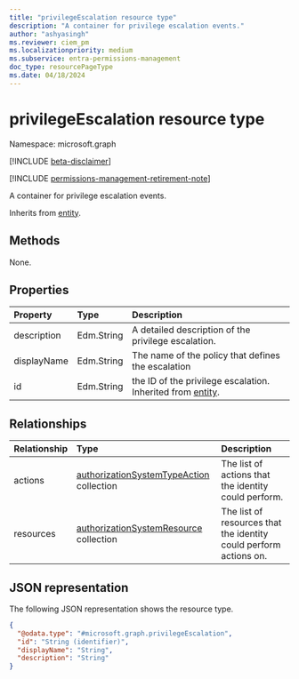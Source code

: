```yaml
---
title: "privilegeEscalation resource type"
description: "A container for privilege escalation events."
author: "ashyasingh"
ms.reviewer: ciem_pm
ms.localizationpriority: medium
ms.subservice: entra-permissions-management
doc_type: resourcePageType
ms.date: 04/18/2024
---
```


# privilegeEscalation resource type

Namespace: microsoft.graph

[!INCLUDE [beta-disclaimer](../../includes/beta-disclaimer.md)]

[!INCLUDE [permissions-management-retirement-note](../../includes/permissions-management-retirement-note.md)]

A container for privilege escalation events.

Inherits from [entity](../resources/entity.md).

## Methods
None.

## Properties
|Property|Type|Description|
|:---|:---|:---|
|description|Edm.String|A detailed description of the privilege escalation.|
|displayName|Edm.String|The name of the policy that defines the escalation|
|id|Edm.String|the ID of the privilege escalation. Inherited from [entity](../resources/entity.md).|

## Relationships
|Relationship|Type|Description|
|:---|:---|:---|
|actions|[authorizationSystemTypeAction](../resources/authorizationsystemtypeaction.md) collection|The list of actions that the identity could perform.|
|resources|[authorizationSystemResource](../resources/authorizationsystemresource.md) collection|The list of resources that the identity could perform actions on.|

## JSON representation
The following JSON representation shows the resource type.
<!-- {
  "blockType": "resource",
  "keyProperty": "id",
  "@odata.type": "microsoft.graph.privilegeEscalation",
  "baseType": "microsoft.graph.entity",
  "openType": false
}
-->
``` json
{
  "@odata.type": "#microsoft.graph.privilegeEscalation",
  "id": "String (identifier)",
  "displayName": "String",
  "description": "String"
}
```

